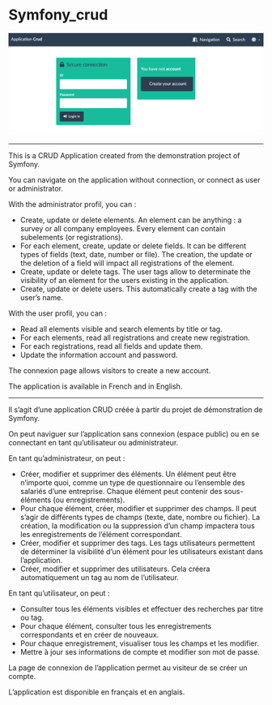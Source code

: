 # Symfony_crud

![Alt text](/public/login_page_screenshot.png?raw=true "Login_page")

<hr />

This is a CRUD Application created from the demonstration project of Symfony.

You can navigate on the application without connection, or connect as user or administrator.

With the administrator profil, you can :
-	Create, update or delete elements. An element can be anything : a survey or all company employees. Every element can contain subelements (or registrations).
-	For each element, create, update or delete fields. It can be different types of fields (text, date, number or file). The creation, the update or the deletion of a field will impact all registrations of the element.
-	Create, update or delete tags. The user tags allow to determinate the visibility of an element for the users existing in the application.
-	Create, update or delete users. This automatically create a tag with the user’s name.

With the user profil, you can :
-	Read all elements visible and search elements by title or tag.
-	For each elements, read all registrations and create new registration.
-	For each registrations, read all fields and update them.
-	Update the information account and password.

The connexion page allows visitors to create a new account.

The application is available in French and in English.

<hr />

Il s’agit d’une application CRUD créée à partir du projet de démonstration de Symfony.

On peut naviguer sur l’application sans connexion (espace public) ou en se connectant en tant qu’utilisateur ou administrateur.

En tant qu’administrateur, on peut :
-	Créer, modifier et supprimer des éléments. Un élément peut être n’importe quoi, comme un type de questionnaire ou l’ensemble des salariés d’une entreprise. Chaque élément peut contenir des sous-éléments (ou enregistrements).
-	Pour chaque élément, créer, modifier et supprimer des champs. Il peut s’agir de différents types de champs (texte, date, nombre ou fichier). La création, la modification ou la suppression d’un champ impactera tous les enregistrements de l’élément correspondant.
-	Créer, modifier et supprimer des tags. Les tags utilisateurs permettent de déterminer la visibilité d’un élément pour les utilisateurs existant dans l’application.
-	Créer, modifier et supprimer des utilisateurs. Cela créera automatiquement un tag au nom de l’utilisateur.

En tant qu’utilisateur, on peut :
-	Consulter tous les éléments visibles et effectuer des recherches par titre ou tag.
-	Pour chaque élément, consulter tous les enregistrements correspondants et en créer de nouveaux.
-	Pour chaque enregistrement, visualiser tous les champs et les modifier.
-	Mettre à jour ses informations de compte et modifier son mot de passe.

La page de connexion de l’application permet au visiteur de se créer un compte.

L’application est disponible en français et en anglais.

